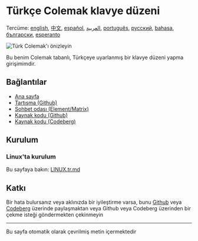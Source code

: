 # Türkçe Colemak klavye düzeni

Tercüme: [english](README.md), [中文](README.zh-CN.md), [español](README.es.md), [العربية](README.ar.md), [português](README.pt.md), [русский](README.ru.md), [bahasa](README.id.md), [български](README.bg.md), [esperanto](README.eo.md)

![Türk Colemak'ı önizleyin](./media/preview.png)

Bu benim Colemak tabanlı, Türkçeye uyarlanmış bir klavye düzeni yapma girişimimdir.

## Bağlantılar

* [Ana sayfa](https://salif.github.io/colemak-tr/)
* [Tartışma (Github)](https://github.com/salif/colemak-tr/discussions)
* [Sohbet odası (Element/Matrix)](https://matrix.to/#/#salif-colemak:mozilla.org)
* [Kaynak kodu (Github)](https://github.com/salif/colemak-tr)
* [Kaynak kodu (Codeberg)](https://codeberg.org/salif/colemak-tr)

## Kurulum

### Linux'ta kurulum

Bu sayfaya bakın: [LINUX.tr.md](./LINUX.tr.md)

## Katkı

Bir hata bulursanız veya aklınızda bir iyileştirme varsa, bunu [Github] veya [Codeberg] üzerinde paylaşmaktan veya Github veya Codeberg üzerinden bir çekme isteği göndermekten çekinmeyin

[Github]: https://github.com/salif/colemak-tr/issues
[Codeberg]: https://codeberg.org/salif/colemak-tr/issues

---

Bu sayfa otomatik olarak çevrilmiş metin içermektedir
